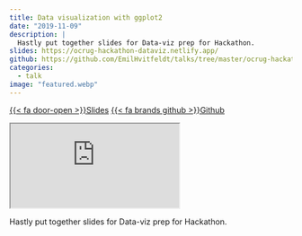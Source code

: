 ```yaml
---
title: Data visualization with ggplot2
date: "2019-11-09"
description: |
  Hastly put together slides for Data-viz prep for Hackathon.
slides: https://ocrug-hackathon-dataviz.netlify.app/
github: https://github.com/EmilHvitfeldt/talks/tree/master/ocrug-hackathon-dataviz
categories:
  - talk
image: "featured.webp"
---
```


<a href="https://ocrug-hackathon-dataviz.netlify.app/" class="listing-slides btn-links">{{< fa door-open >}}Slides<a>
<a href="https://github.com/EmilHvitfeldt/talks/tree/master/ocrug-hackathon-dataviz" class="listing-github btn-links">{{< fa brands github >}}Github<a>
      
<iframe class="slide-deck" src="https://ocrug-hackathon-dataviz.netlify.app/"></iframe>

Hastly put together slides for Data-viz prep for Hackathon.
